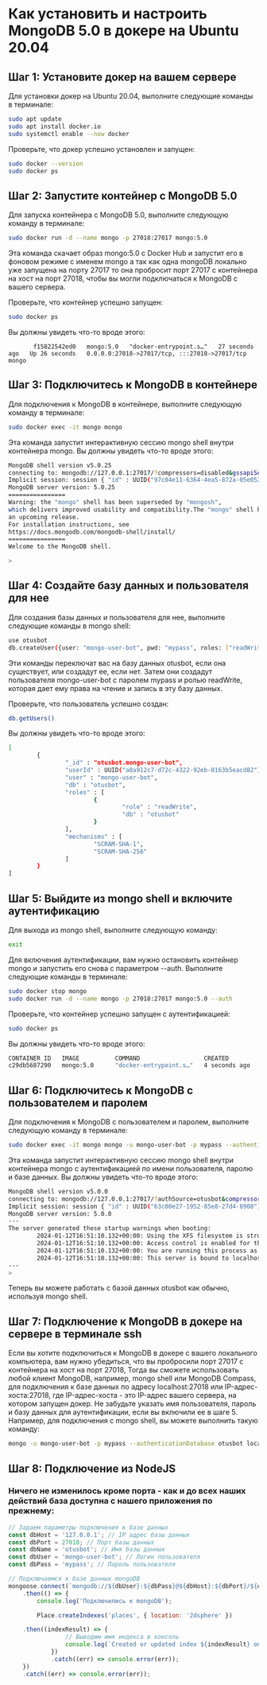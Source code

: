 # Как установить и настроить MongoDB 5.0 в докере на Ubuntu 20.04

## Шаг 1: Установите докер на вашем сервере

Для установки докер на Ubuntu 20.04, выполните следующие команды в терминале:

```bash
sudo apt update
sudo apt install docker.io
sudo systemctl enable --now docker
```

Проверьте, что докер успешно установлен и запущен:

```bash
sudo docker --version
sudo docker ps
```

## Шаг 2: Запустите контейнер с MongoDB 5.0

Для запуска контейнера с MongoDB 5.0, выполните следующую команду в терминале:

```bash
sudo docker run -d --name mongo -p 27018:27017 mongo:5.0
```

Эта команда скачает образ mongo:5.0 с Docker Hub и запустит его в фоновом режиме с именем mongo а так как одна mongoDB локально уже запущена на порту 27017 то она пробросит порт 27017 с контейнера на хост на порт 27018, чтобы вы могли подключаться к MongoDB с вашего сервера.

Проверьте, что контейнер успешно запущен:

```bash
sudo docker ps
```

Вы должны увидеть что-то вроде этого:

```bashCONTAINER ID   IMAGE       COMMAND                  CREATED              STATUS              PORTS                                           NAMES
       f15822542ed0   mongo:5.0   "docker-entrypoint.s…"   27 seconds ago   Up 26 seconds   0.0.0.0:27018->27017/tcp, :::27018->27017/tcp   mongo

```

## Шаг 3: Подключитесь к MongoDB в контейнере

Для подключения к MongoDB в контейнере, выполните следующую команду в терминале:

```bash
sudo docker exec -it mongo mongo
```

Эта команда запустит интерактивную сессию mongo shell внутри контейнера mongo. Вы должны увидеть что-то вроде этого:

```bash
MongoDB shell version v5.0.25 
connecting to: mongodb://127.0.0.1:27017/?compressors=disabled&gssapiServiceName=mongodb 
Implicit session: session { "id" : UUID("97c04e11-6364-4ea5-872a-05e0521a321f") }
MongoDB server version: 5.0.25
================
Warning: the "mongo" shell has been superseded by "mongosh", 
which delivers improved usability and compatibility.The "mongo" shell has been deprecated and will be removed in
an upcoming release.
For installation instructions, see
https://docs.mongodb.com/mongodb-shell/install/
================
Welcome to the MongoDB shell.

>
```

## Шаг 4: Создайте базу данных и пользователя для нее

Для создания базы данных и пользователя для нее, выполните следующие команды в mongo shell:

```bash
use otusbot
db.createUser({user: "mongo-user-bot", pwd: "mypass", roles: ["readWrite"]})
```

Эти команды переключат вас на базу данных otusbot, если она существует, или создадут ее, если нет. Затем они создадут пользователя mongo-user-bot с паролем mypass и ролью readWrite, которая дает ему права на чтение и запись в эту базу данных.

Проверьте, что пользователь успешно создан:

```bash
db.getUsers()
```

Вы должны увидеть что-то вроде этого:

```bash
[
        {
                "_id" : "otusbot.mongo-user-bot",
                "userId" : UUID("a0a912c7-d72c-4322-92eb-0163b5eacd82"),
                "user" : "mongo-user-bot",
                "db" : "otusbot",
                "roles" : [
                        {
                                "role" : "readWrite",
                                "db" : "otusbot"
                        }
                ],
                "mechanisms" : [
                        "SCRAM-SHA-1",
                        "SCRAM-SHA-256"
                ]
        }
]
```

## Шаг 5: Выйдите из mongo shell и включите аутентификацию

Для выхода из mongo shell, выполните следующую команду:

```bash
exit
```

Для включения аутентификации, вам нужно остановить контейнер mongo и запустить его снова с параметром --auth. Выполните следующие команды в терминале:

```bash
sudo docker stop mongo
sudo docker run -d --name mongo -p 27018:27017 mongo:5.0 --auth
```

Проверьте, что контейнер успешно запущен с аутентификацией:

```bash
sudo docker ps
```

Вы должны увидеть что-то вроде этого:

```bash
CONTAINER ID   IMAGE          COMMAND                  CREATED         STATUS         PORTS                      NAMES
c29db5687290   mongo:5.0      "docker-entrypoint.s…"   4 seconds ago   Up 3 seconds   0.0.0.0:27017->27017/tcp   mongo
```

## Шаг 6: Подключитесь к MongoDB с пользователем и паролем

Для подключения к MongoDB с пользователем и паролем, выполните следующую команду в терминале:

```bash
sudo docker exec -it mongo mongo -u mongo-user-bot -p mypass --authenticationDatabase otusbot
```

Эта команда запустит интерактивную сессию mongo shell внутри контейнера mongo с аутентификацией по имени пользователя, паролю и базе данных. Вы должны увидеть что-то вроде этого:

```bash
MongoDB shell version v5.0.0
connecting to: mongodb://127.0.0.1:27017/?authSource=otusbot&compressors=disabled&gssapiServiceName=mongodb
Implicit session: session { "id" : UUID("63c00e27-1952-85e8-27d4-8908") }
MongoDB server version: 5.0.0
---
The server generated these startup warnings when booting:
        2024-01-12T16:51:10.132+00:00: Using the XFS filesystem is strongly recommended with the WiredTiger storage engine. See http://dochub.mongodb.org/core/prodnotes-filesystem
        2024-01-12T16:51:10.132+00:00: Access control is enabled for the database. Read and write access to data and configuration is restricted
        2024-01-12T16:51:10.132+00:00: You are running this process as the root user, which is not recommended
        2024-01-12T16:51:10.132+00:00: This server is bound to localhost. Remote systems will be unable to connect to this server. Start the server with --bind_ip <address> to specify which IP addresses it should serve responses from, or with --bind_ip_all to bind to all interfaces. If this behavior is desired, start the server with --bind_ip 127.0.0.1 to disable this warning
---
>
```

Теперь вы можете работать с базой данных otusbot как обычно, используя mongo shell.

## Шаг 7: Подключение к MongoDB в докере на сервере в терминале ssh
Если вы хотите подключиться к MongoDB в докере с вашего локального компьютера, вам нужно убедиться, что вы пробросили порт 27017 с контейнера на хост на порт 27018,  Тогда вы сможете использовать любой клиент MongoDB, например, mongo shell или MongoDB Compass, для подключения к базе данных по адресу localhost:27018 или IP-адрес-хоста:27018, где IP-адрес-хоста - это IP-адрес вашего сервера, на котором запущен докер. Не забудьте указать имя пользователя, пароль и базу данных для аутентификации, если вы включили ее в шаге 5. Например, для подключения с mongo shell, вы можете выполнить такую команду:

```bash
mongo -u mongo-user-bot -p mypass --authenticationDatabase otusbot localhost:27018
```
## Шаг 8: Подключение из NodeJS 
### Ничего не изменилось кроме порта - как и до всех наших действий база доступна с нашего приложения по прежнему:

```javascript
// Задаем параметры подключения к базе данных
const dbHost = '127.0.0.1'; // IP адрес базы данных
const dbPort = 27018; // Порт базы данных
const dbName = 'otusbot'; // Имя базы данных
const dbUser = 'mongo-user-bot'; // Логин пользователя
const dbPass = 'mypass'; // Пароль пользователя

// Подключаемся к базе данных mongoDB
mongoose.connect(`mongodb://${dbUser}:${dbPass}@${dbHost}:${dbPort}/${dbName}`)
    .then(() => {
        console.log('Подключились к mongoDB');

        Place.createIndexes('places', { location: '2dsphere' })

    .then((indexResult) => {
                // Выводим имя индекса в консоль
                console.log(`Created or updated index ${indexResult} on places collection`);
            })
            .catch((err) => console.error(err));
    })
    .catch((err) => console.error(err));
```

